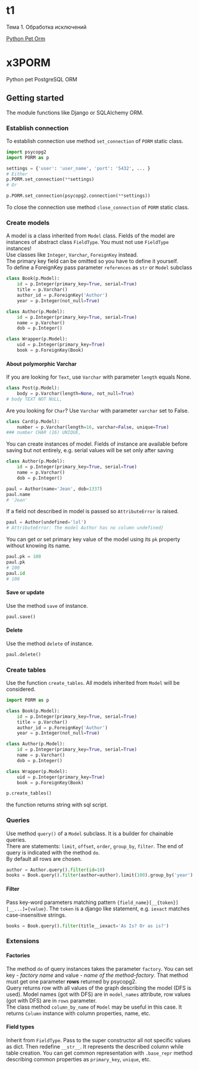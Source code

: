 # t1
Тема 1. Обработка исключений

[Python Pet Orm](https://github.com/cyrillelamal/x3PORM)


# x3PORM
Python pet PostgreSQL ORM
## Getting started
The module functions like Django or SQLAlchemy ORM.
### Establish connection
To establish connection use method `set_connection` of `PORM` static class.
```python
import psycopg2
import PORM as p

settings = {'user': 'user_name', 'port': '5432', ... }
# Either
p.PORM.set_connection(**settings)
# Or

p.PORM.set_connection(psycopg2.connection(**settings))
```
To close the connection use method `close_connection` of `PORM` static class.
### Create models
A model is a class inherited from `Model` class.
Fields of the model are instances of abstract class `FieldType`. 
You must not use `FieldType` instances!  
Use classes like `Integer`, `Varchar`, `ForeignKey` instead.  
The primary key field can be omitted so you have to define it yourself.  
To define a ForeignKey pass parameter `references` as `str` or `Model` subclass
```python
class Book(p.Model):
    id = p.Integer(primary_key=True, serial=True)
    title = p.Varchar()
    author_id = p.ForeignKey('Author')
    year = p.Integer(not_null=True)

class Author(p.Model):
    id = p.Integer(primary_key=True, serial=True)
    name = p.Varchar()
    dob = p.Integer()

class Wrapper(p.Model):
    uid = p.Integer(primary_key=True)
    book = p.ForeignKey(Book)
```
#### About polymorphic Varchar
If you are looking for `Text`, use `Varchar` with parameter `length` equals None.
```python
class Post(p.Model):
    body = p.Varchar(length=None, not_null=True)
# body TEXT NOT NULL,
```
Are you looking for `Char`? Use `Varchar` with parameter `varchar` set to False.
```python
class Card(p.Model):
    number = p.Varchar(length=16, varchar=False, unique=True)
### number CHAR (16) UNIQUE,
```
You can create instances of model. Fields of instance are available before saving but not
entirely, e.g. serial values will be set only after saving
```python
class Author(p.Model):
    id = p.Integer(primary_key=True, serial=True)
    name = p.Varchar()
    dob = p.Integer()

paul = Author(name='Jean', dob=1337)
paul.name
# 'Jean'
```
If a field not described in model is passed so `AttributeError` is raised.
```python
paul = Author(undefined='lol')
# AttributeError: The model Author has no column undefined}
```
You can get or set primary key value of the model using its `pk` property 
without knowing its name.
```python
paul.pk = 100
paul.pk
# 100
paul.id
# 100
```
#### Save or update
Use the method `save` of instance.
```python
paul.save()
```
#### Delete
Use the method `delete` of instance.
```python
paul.delete()
```
### Create tables
Use the function `create_tables`. All models inherited from `Model` will be considered.
```python
import PORM as p

class Book(p.Model):
    id = p.Integer(primary_key=True, serial=True)
    title = p.Varchar()
    author_id = p.ForeignKey('Author')
    year = p.Integer(not_null=True)

class Author(p.Model):
    id = p.Integer(primary_key=True, serial=True)
    name = p.Varchar()
    dob = p.Integer()

class Wrapper(p.Model):
    uid = p.Integer(primary_key=True)
    book = p.ForeignKey(Book)

p.create_tables()
```
the function returns string with sql script.
### Queries
Use method `query()` of a `Model` subclass. It is a builder for chainable queries.  
There are statements: `limit`, `offset`, `order`, `group_by`, `filter`. The end of query
is indicated with the method `do`.  
By default all rows are chosen.
```python
author = Author.query().filter(id=10)
books = Book.query().filter(author=author).limit(100).group_by('year').do()
```
#### Filter
Pass key-word parameters matching pattern `{field_name}[__{token}][__...]={value}`. The
`token` is a django like statement, e.g. `iexact` matches case-insensitive strings.
```python
books = Book.query().filter(title__iexact='As Is? Or as is?')
```
### Extensions
#### Factories
The method `do` of query instances takes the parameter `factory`. You can set key - 
*factory name* and value - *name of the method-factory*. That method must get one
parameter **rows** returned by psycopg2.  
Query returns row with all values of the graph describing the model (DFS is used).
Model names (got with DFS) are in `model_names` attribute, row values (got with DFS)
are in `rows` parameter.  
The class method `column_by_name` of `Model` may be useful in this case. It returns `Column`
instance with column properties, name, etc.
#### Field types
Inherit from `FieldType`. Pass to the super constructor all not specific values as dict.
Then redefine `__str__`. It represents the described column while table creation. You
can get common representation with `.base_repr` method describing common properties
as `primary_key`, `unique`, etc.
